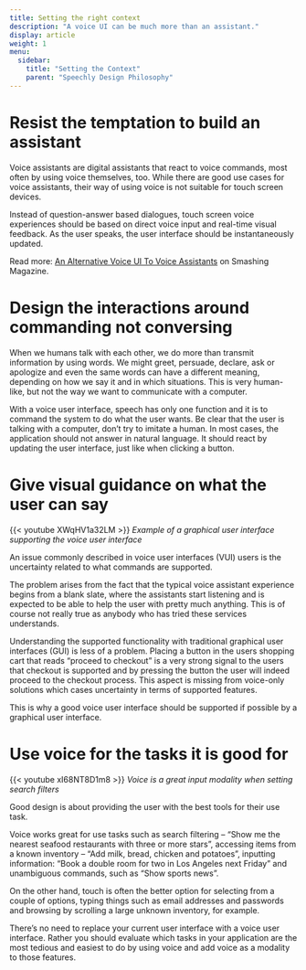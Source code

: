 ```yaml
---
title: Setting the right context
description: "A voice UI can be much more than an assistant."
display: article
weight: 1
menu:
  sidebar:
    title: "Setting the Context"
    parent: "Speechly Design Philosophy"
---
```

# Resist the temptation to build an assistant

Voice assistants are digital assistants that react to voice commands, most often by using voice themselves, too. While there are good use cases for voice assistants, their way of using voice is not suitable for touch screen devices.

Instead of question-answer based dialogues, touch screen voice experiences should be based on direct voice input and real-time visual feedback. As the user speaks, the user interface should be instantaneously updated.

Read more: [An Alternative Voice UI To Voice Assistants](https://www.smashingmagazine.com/2021/06/alternative-voice-ui-voice-assistants/) on Smashing Magazine. 

# Design the interactions around commanding not conversing

When we humans talk with each other, we do more than transmit information by using words. We might greet, persuade, declare, ask or apologize and even the same words can have a different meaning, depending on how we say it and in which situations. This is very human-like, but not the way we want to communicate with a computer.

With a voice user interface, speech has only one function and it is to command the system to do what the user wants. Be clear that the user is talking with a computer, don’t try to imitate a human. In most cases, the application should not answer in natural language. It should react by updating the user interface, just like when clicking a button.

# Give visual guidance on what the user can say

{{< youtube XWqHV1a32LM >}}
*Example of a graphical user interface supporting the voice user interface*

An issue commonly described in voice user interfaces (VUI) users is the uncertainty related to what commands are supported.

The problem arises from the fact that the typical voice assistant experience begins from a blank slate, where the assistants start listening and is expected to be able to help the user with pretty much anything. This is of course not really true as anybody who has tried these services understands.

Understanding the supported functionality with traditional graphical user interfaces (GUI) is less of a problem. Placing a button in the users shopping cart that reads “proceed to checkout” is a very strong signal to the users that checkout is supported and by pressing the button the user will indeed proceed to the checkout process. This aspect is missing from voice-only solutions which cases uncertainty in terms of supported features.

This is why a good voice user interface should be supported if possible by a graphical user interface.

# Use voice for the tasks it is good for

{{< youtube xI68NT8D1m8 >}}
*Voice is a great input modality when setting search filters*

Good design is about providing the user with the best tools for their use task.

Voice works great for use tasks such as search filtering – “Show me the nearest seafood restaurants with three or more stars”, accessing items from a known inventory – “Add milk, bread, chicken and potatoes”, inputting information: “Book a double room for two in Los Angeles next Friday” and unambiguous commands, such as “Show sports news”.

On the other hand, touch is often the better option for selecting from a couple of options, typing things such as email addresses and passwords and browsing by scrolling a large unknown inventory, for example.

There’s no need to replace your current user interface with a voice user interface. Rather you should evaluate which tasks in your application are the most tedious and easiest to do by using voice and add voice as a modality to those features.
